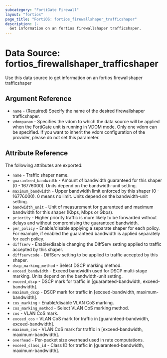```yaml
---
subcategory: "FortiGate Firewall"
layout: "fortios"
page_title: "FortiOS: fortios_firewallshaper_trafficshaper"
description: |-
  Get information on an fortios firewallshaper trafficshaper.
---
```


# Data Source: fortios_firewallshaper_trafficshaper
Use this data source to get information on an fortios firewallshaper trafficshaper

## Argument Reference

* `name` - (Required) Specify the name of the desired firewallshaper trafficshaper.
* `vdomparam` - Specifies the vdom to which the data source will be applied when the FortiGate unit is running in VDOM mode. Only one vdom can be specified. If you want to inherit the vdom configuration of the provider, please do not set this parameter.


## Attribute Reference

The following attributes are exported:

* `name` - Traffic shaper name.
* `guaranteed_bandwidth` - Amount of bandwidth guaranteed for this shaper (0 - 16776000). Units depend on the bandwidth-unit setting.
* `maximum_bandwidth` - Upper bandwidth limit enforced by this shaper (0 - 16776000). 0 means no limit. Units depend on the bandwidth-unit setting.
* `bandwidth_unit` - Unit of measurement for guaranteed and maximum bandwidth for this shaper (Kbps, Mbps or Gbps).
* `priority` - Higher priority traffic is more likely to be forwarded without delays and without compromising the guaranteed bandwidth.
* `per_policy` - Enable/disable applying a separate shaper for each policy. For example, if enabled the guaranteed bandwidth is applied separately for each policy.
* `diffserv` - Enable/disable changing the DiffServ setting applied to traffic accepted by this shaper.
* `diffservcode` - DiffServ setting to be applied to traffic accepted by this shaper.
* `dscp_marking_method` - Select DSCP marking method.
* `exceed_bandwidth` - Exceed bandwidth used for DSCP multi-stage marking. Units depend on the bandwidth-unit setting.
* `exceed_dscp` - DSCP mark for traffic in [guaranteed-bandwidth, exceed-bandwidth].
* `maximum_dscp` - DSCP mark for traffic in [exceed-bandwidth, maximum-bandwidth].
* `cos_marking` - Enable/disable VLAN CoS marking.
* `cos_marking_method` - Select VLAN CoS marking method.
* `cos` - VLAN CoS mark.
* `exceed_cos` - VLAN CoS mark for traffic in [guaranteed-bandwidth, exceed-bandwidth].
* `maximum_cos` - VLAN CoS mark for traffic in [exceed-bandwidth, maximum-bandwidth].
* `overhead` - Per-packet size overhead used in rate computations.
* `exceed_class_id` - Class ID for traffic in [guaranteed-bandwidth, maximum-bandwidth].


